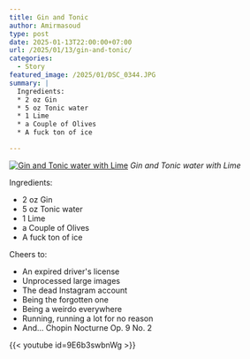 ```yaml
---
title: Gin and Tonic
author: Amirmasoud
type: post
date: 2025-01-13T22:00:00+07:00
url: /2025/01/13/gin-and-tonic/
categories:
  - Story
featured_image: /2025/01/DSC_0344.JPG
summary: |
  Ingredients:
  * 2 oz Gin
  * 5 oz Tonic water
  * 1 Lime
  * a Couple of Olives
  * A fuck ton of ice

---
```


[![Gin and Tonic water with Lime](/2025/01/DSC_0343.JPG)](/2025/01/DSC_0343.JPG)
*Gin and Tonic water with Lime*

Ingredients:

* 2 oz Gin
* 5 oz Tonic water
* 1 Lime
* a Couple of Olives
* A fuck ton of ice

Cheers to:

- An expired driver's license
- Unprocessed large images
- The dead Instagram account
- Being the forgotten one
- Being a weirdo everywhere
- Running, running a lot for no reason
- And... Chopin Nocturne Op. 9 No. 2

{{< youtube id=9E6b3swbnWg >}}
